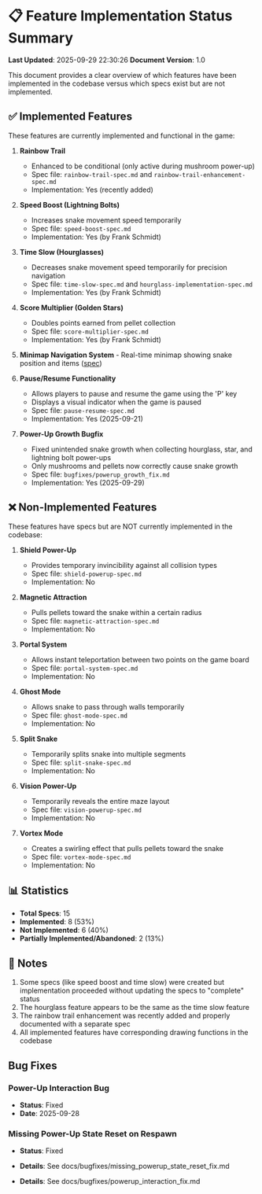 # 📋 Feature Implementation Status Summary

**Last Updated**: 2025-09-29 22:30:26
**Document Version**: 1.0

This document provides a clear overview of which features have been implemented in the codebase versus which specs exist but are not implemented.

## ✅ Implemented Features

These features are currently implemented and functional in the game:

1. **Rainbow Trail**

    - Enhanced to be conditional (only active during mushroom power-up)
    - Spec file: `rainbow-trail-spec.md` and `rainbow-trail-enhancement-spec.md`
    - Implementation: Yes (recently added)

2. **Speed Boost (Lightning Bolts)**

    - Increases snake movement speed temporarily
    - Spec file: `speed-boost-spec.md`
    - Implementation: Yes (by Frank Schmidt)

3. **Time Slow (Hourglasses)**

    - Decreases snake movement speed temporarily for precision navigation
    - Spec file: `time-slow-spec.md` and `hourglass-implementation-spec.md`
    - Implementation: Yes (by Frank Schmidt)

4. **Score Multiplier (Golden Stars)**

    - Doubles points earned from pellet collection
    - Spec file: `score-multiplier-spec.md`
    - Implementation: Yes (by Frank Schmidt)

5. **Minimap Navigation System** - Real-time minimap showing snake position and items ([spec](./specs/minimap-spec.md))

6. **Pause/Resume Functionality**

    - Allows players to pause and resume the game using the 'P' key
    - Displays a visual indicator when the game is paused
    - Spec file: `pause-resume-spec.md`
    - Implementation: Yes (2025-09-21)

7. **Power-Up Growth Bugfix**
    - Fixed unintended snake growth when collecting hourglass, star, and lightning bolt power-ups
    - Only mushrooms and pellets now correctly cause snake growth
    - Spec file: `bugfixes/powerup_growth_fix.md`
    - Implementation: Yes (2025-09-29)

## ❌ Non-Implemented Features

These features have specs but are NOT currently implemented in the codebase:

1. **Shield Power-Up**

    - Provides temporary invincibility against all collision types
    - Spec file: `shield-powerup-spec.md`
    - Implementation: No

2. **Magnetic Attraction**

    - Pulls pellets toward the snake within a certain radius
    - Spec file: `magnetic-attraction-spec.md`
    - Implementation: No

3. **Portal System**

    - Allows instant teleportation between two points on the game board
    - Spec file: `portal-system-spec.md`
    - Implementation: No

4. **Ghost Mode**

    - Allows snake to pass through walls temporarily
    - Spec file: `ghost-mode-spec.md`
    - Implementation: No

5. **Split Snake**

    - Temporarily splits snake into multiple segments
    - Spec file: `split-snake-spec.md`
    - Implementation: No

6. **Vision Power-Up**

    - Temporarily reveals the entire maze layout
    - Spec file: `vision-powerup-spec.md`
    - Implementation: No

7. **Vortex Mode**
    - Creates a swirling effect that pulls pellets toward the snake
    - Spec file: `vortex-mode-spec.md`
    - Implementation: No

## 📊 Statistics

- **Total Specs**: 15
- **Implemented**: 8 (53%)
- **Not Implemented**: 6 (40%)
- **Partially Implemented/Abandoned**: 2 (13%)

## 📝 Notes

1. Some specs (like speed boost and time slow) were created but implementation proceeded without updating the specs to "complete" status
2. The hourglass feature appears to be the same as the time slow feature
3. The rainbow trail enhancement was recently added and properly documented with a separate spec
4. All implemented features have corresponding drawing functions in the codebase

## Bug Fixes

### Power-Up Interaction Bug

- **Status**: Fixed
- **Date**: 2025-09-28

### Missing Power-Up State Reset on Respawn

- **Status**: Fixed
- **Details**: See docs/bugfixes/missing_powerup_state_reset_fix.md

- **Details**: See docs/bugfixes/powerup_interaction_fix.md
